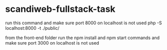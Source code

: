 # scandiweb-fullstack-task

run this command and make sure port 8000 on localhost is not used
php -S localhost:8000 -t ./public/

from the front-end folder 
run the npm install and npm start commands and make sure port 3000 on localhost is not used

